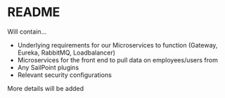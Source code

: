 # README
Will contain...
- Underlying requirements for our Microservices to function (Gateway, Eureka, RabbitMQ, Loadbalancer)
- Microservices for the front end to pull data on employees/users from
- Any SailPoint plugins
- Relevant security configurations

More details will be added
